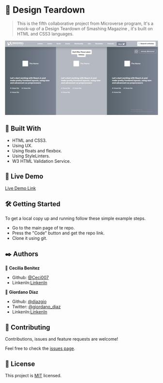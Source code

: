 #  🧐 Design Teardown

> This is the fifth collaborative project from Microverse program, It's a mock-up of a Design Teardown of Smashing Magazine , it's built on HTML and CSS3 languages.

![screenshot](./img/app_screenshot.png)


## 🔧 Built With

- HTML and CSS3.
- Using UX.
- Using floats and flexbox.
- Using StyleLinters.
- W3 HTML Validation Service.

## 🔴 Live Demo

[Live Demo Link](https://rawcdn.githack.com/Ceci007/Design-Teardown/326007ef1b3fd82f341b8471575ed01db767ae7a/index.html)


## 🛠 Getting Started

To get a local copy up and running follow these simple example steps.

- Go to the main page of te repo.
- Press the "Code" button and get the repo link.
- Clone it using git.

## ✒️ Authors

👤 **Cecilia Benitez**

- Github: [@Ceci007](https://github.com/Ceci007)
- LinkenIn:[LinkenIn](https://www.linkedin.com/in/cecilia-ben%C3%ADtez-casaccia-498669185/)

👤 **Giordano Díaz**

- Github: [@diazgio](https://github.com/diazgio)
- Twitter: [@giordano_diaz](https://twitter.com/giordano_diaz)
- LinkenIn:[LinkenIn](www.linkedin.com/in/Giordano-Diaz)

## 🤝 Contributing

Contributions, issues and feature requests are welcome!

Feel free to check the [issues page](issues/).

## 📝 License

This project is [MIT](lic.url) licensed.
